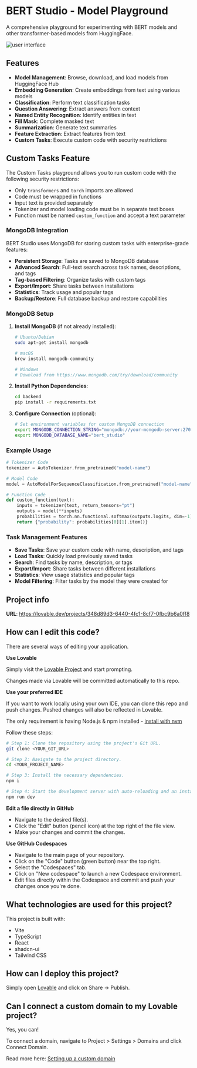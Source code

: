 # BERT Studio - Model Playground

A comprehensive playground for experimenting with BERT models and other transformer-based models from HuggingFace.

![user interface](https://i.imgur.com/SJZIUq7.png)


## Features

- **Model Management**: Browse, download, and load models from HuggingFace Hub
- **Embedding Generation**: Create embeddings from text using various models
- **Classification**: Perform text classification tasks
- **Question Answering**: Extract answers from context
- **Named Entity Recognition**: Identify entities in text
- **Fill Mask**: Complete masked text
- **Summarization**: Generate text summaries
- **Feature Extraction**: Extract features from text
- **Custom Tasks**: Execute custom code with security restrictions

## Custom Tasks Feature

The Custom Tasks playground allows you to run custom code with the following security restrictions:

- Only `transformers` and `torch` imports are allowed
- Code must be wrapped in functions
- Input text is provided separately
- Tokenizer and model loading code must be in separate text boxes
- Function must be named `custom_function` and accept a text parameter

### MongoDB Integration

BERT Studio uses MongoDB for storing custom tasks with enterprise-grade features:

- **Persistent Storage**: Tasks are saved to MongoDB database
- **Advanced Search**: Full-text search across task names, descriptions, and tags
- **Tag-based Filtering**: Organize tasks with custom tags
- **Export/Import**: Share tasks between installations
- **Statistics**: Track usage and popular tags
- **Backup/Restore**: Full database backup and restore capabilities

### MongoDB Setup

1. **Install MongoDB** (if not already installed):
   ```bash
   # Ubuntu/Debian
   sudo apt-get install mongodb
   
   # macOS
   brew install mongodb-community
   
   # Windows
   # Download from https://www.mongodb.com/try/download/community
   ```

2. **Install Python Dependencies**:
   ```bash
   cd backend
   pip install -r requirements.txt
   ```

3. **Configure Connection** (optional):
   ```bash
   # Set environment variables for custom MongoDB connection
   export MONGODB_CONNECTION_STRING="mongodb://your-mongodb-server:27017"
   export MONGODB_DATABASE_NAME="bert_studio"
   ```

### Example Usage

```python
# Tokenizer Code
tokenizer = AutoTokenizer.from_pretrained("model-name")

# Model Code  
model = AutoModelForSequenceClassification.from_pretrained("model-name")

# Function Code
def custom_function(text):
    inputs = tokenizer(text, return_tensors="pt")
    outputs = model(**inputs)
    probabilities = torch.nn.functional.softmax(outputs.logits, dim=-1)
    return {"probability": probabilities[0][1].item()}
```

### Task Management Features

- **Save Tasks**: Save your custom code with name, description, and tags
- **Load Tasks**: Quickly load previously saved tasks
- **Search**: Find tasks by name, description, or tags
- **Export/Import**: Share tasks between different installations
- **Statistics**: View usage statistics and popular tags
- **Model Filtering**: Filter tasks by the model they were created for

## Project info

**URL**: https://lovable.dev/projects/348d89d3-6440-4fc1-8cf7-0fbc9b6a0ff8

## How can I edit this code?

There are several ways of editing your application.

**Use Lovable**

Simply visit the [Lovable Project](https://lovable.dev/projects/348d89d3-6440-4fc1-8cf7-0fbc9b6a0ff8) and start prompting.

Changes made via Lovable will be committed automatically to this repo.

**Use your preferred IDE**

If you want to work locally using your own IDE, you can clone this repo and push changes. Pushed changes will also be reflected in Lovable.

The only requirement is having Node.js & npm installed - [install with nvm](https://github.com/nvm-sh/nvm#installing-and-updating)

Follow these steps:

```sh
# Step 1: Clone the repository using the project's Git URL.
git clone <YOUR_GIT_URL>

# Step 2: Navigate to the project directory.
cd <YOUR_PROJECT_NAME>

# Step 3: Install the necessary dependencies.
npm i

# Step 4: Start the development server with auto-reloading and an instant preview.
npm run dev
```

**Edit a file directly in GitHub**

- Navigate to the desired file(s).
- Click the "Edit" button (pencil icon) at the top right of the file view.
- Make your changes and commit the changes.

**Use GitHub Codespaces**

- Navigate to the main page of your repository.
- Click on the "Code" button (green button) near the top right.
- Select the "Codespaces" tab.
- Click on "New codespace" to launch a new Codespace environment.
- Edit files directly within the Codespace and commit and push your changes once you're done.

## What technologies are used for this project?

This project is built with:

- Vite
- TypeScript
- React
- shadcn-ui
- Tailwind CSS

## How can I deploy this project?

Simply open [Lovable](https://lovable.dev/projects/348d89d3-6440-4fc1-8cf7-0fbc9b6a0ff8) and click on Share -> Publish.

## Can I connect a custom domain to my Lovable project?

Yes, you can!

To connect a domain, navigate to Project > Settings > Domains and click Connect Domain.

Read more here: [Setting up a custom domain](https://docs.lovable.dev/tips-tricks/custom-domain#step-by-step-guide)
